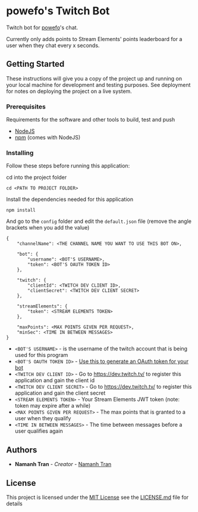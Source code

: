 # powefo's Twitch Bot
Twitch bot for [powefo](https://www.twitch.tv/powefo)'s chat.

Currently only adds points to Stream Elements' points leaderboard for a user when they chat every x seconds.

## Getting Started

These instructions will give you a copy of the project up and running on
your local machine for development and testing purposes. See deployment
for notes on deploying the project on a live system.

### Prerequisites

Requirements for the software and other tools to build, test and push 
- [NodeJS](https://nodejs.org/en/download/)
- [npm](https://nodejs.org/en/download/) (comes with NodeJS)

### Installing

Follow these steps before running this application:

cd into the project folder

    cd <PATH TO PROJECT FOLDER>

Install the dependencies needed for this application

    npm install

And go to the `config` folder and edit the `default.json` file (remove the angle brackets when you add the value)

    {
        "channelName": <THE CHANNEL NAME YOU WANT TO USE THIS BOT ON>,

        "bot": {
            "username": <BOT'S USERNAME>,
            "token": <BOT'S OAUTH TOKEN ID>
        },

        "twitch": {
            "clientId": <TWITCH DEV CLIENT ID>,
            "clientSecret": <TWITCH DEV CLIENT SECRET>
        },

        "streamElements": {
            "token": <STREAM ELEMENTS TOKEN>
        },

        "maxPoints": <MAX POINTS GIVEN PER REQUEST>,
        "minSec": <TIME IN BETWEEN MESSAGES>
    }

- `<BOT'S USERNAME>` - is the username of the twitch account that is being used for this program
- `<BOT'S OAUTH TOKEN ID>` - [Use this to generate an OAuth token for your bot](https://twitchapps.com/tmi/)
- `<TWITCH DEV CLIENT ID>` - Go to https://dev.twitch.tv/ to register this application and gain the client id
- `<TWITCH DEV CLIENT SECRET>` - Go to https://dev.twitch.tv/ to register this application and gain the client secret
- `<STREAM ELEMENTS TOKEN>` - Your Stream Elements JWT token (note: token may expire after a while)
- `<MAX POINTS GIVEN PER REQUEST>` - The max points that is granted to a user when they qualify
- `<TIME IN BETWEEN MESSAGES>` - The time between messages before a user qualifies again

## Authors

  - **Namanh Tran** - *Creator* - [Namanh Tran](https://github.com/NamanhTran)

## License

This project is licensed under the [MIT License](LICENSE.md) 
see the [LICENSE.md](LICENSE.md) file for
details
